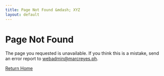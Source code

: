 ```yaml
---
title: Page Not Found &mdash; XYZ
layout: default
---
```


<h1 class="hero display-1">Page Not Found</h1>

The page you requested is unavailable. If you think this is a mistake, send an error report to <a href="mailto:webadmin@marcreyes.ph?subject=Site Error Report (marcreyes.ph)">webadmin@marcreyes.ph</a>.

<a href="{{ site.base_url }}" class="btn btn-primary btn-lg px-4" rel="noopener noreferrer">Return Home</a>